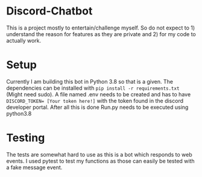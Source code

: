 # Discord-Chatbot
This is a project mostly to entertain/challenge myself. 
So do not expect to 1) understand the reason for features
as they are private and 2) for my code to actually work.

# Setup
Currently I am building this bot in Python 3.8 so that is a given.
The dependencies can be installed with `pip install -r requirements.txt` (Might need sudo).
A file named .env needs to be created and has to have `DISCORD_TOKEN= [Your token here!]` with the token found in the discord developer portal.
After all this is done Run.py needs to be executed using python3.8

# Testing
The tests are somewhat hard to use as this is a bot which responds to web events. I used pytest to test my functions as those can easily be tested with a fake message event.